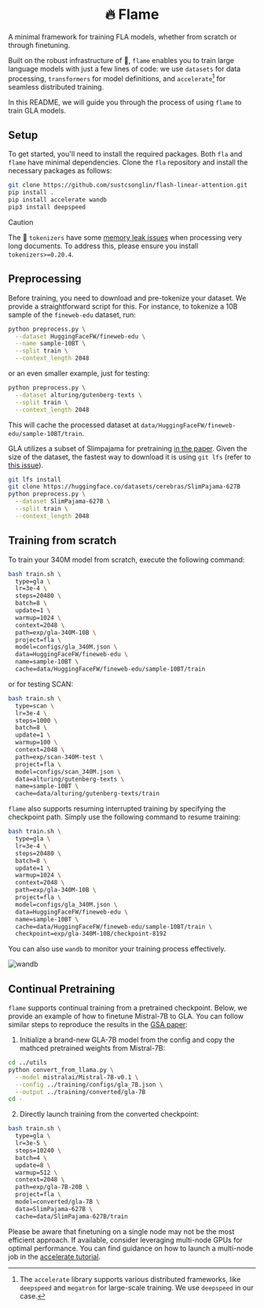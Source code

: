 <div align="center">

# 🔥 Flame

</div>

A minimal framework for training FLA models, whether from scratch or through finetuning.

Built on the robust infrastructure of 🤗, `flame` enables you to train large language models with just a few lines of code:
we use `datasets` for data processing, `transformers` for model definitions, and `accelerate`[^1] for seamless distributed training.
 
In this README, we will guide you through the process of using `flame` to train GLA models.

## Setup

To get started, you'll need to install the required packages.
Both `fla` and `flame` have minimal dependencies.
Clone the `fla` repository and install the necessary packages as follows:

```bash
git clone https://github.com/sustcsonglin/flash-linear-attention.git
pip install . 
pip install accelerate wandb
pip3 install deepspeed
```

> [!CAUTION]
> The 🤗 `tokenizers` have some [memory leak issues](https://github.com/huggingface/tokenizers/issues/1539) when processing very long documents.
> To address this, please ensure you install `tokenizers>=0.20.4`.

## Preprocessing

Before training, you need to download and pre-tokenize your dataset. 
We provide a straightforward script for this. 
For instance, to tokenize a 10B sample of the `fineweb-edu` dataset, run:

```bash
python preprocess.py \
  --dataset HuggingFaceFW/fineweb-edu \
  --name sample-10BT \
  --split train \
  --context_length 2048
```
or an even smaller example, just for testing:
```bash
python preprocess.py \
  --dataset alturing/gutenberg-texts \
  --split train \
  --context_length 2048
```

This will cache the processed dataset at `data/HuggingFaceFW/fineweb-edu/sample-10BT/train`.

GLA utilizes a subset of Slimpajama for pretraining [in the paper](https://proceedings.mlr.press/v235/yang24ab.html).
Given the size of the dataset, the fastest way to download it is using `git lfs` (refer to [this issue](https://huggingface.co/datasets/cerebras/SlimPajama-627B/discussions/2)).
```bash
git lfs install
git clone https://huggingface.co/datasets/cerebras/SlimPajama-627B
python preprocess.py \
  --dataset SlimPajama-627B \
  --split train \
  --context_length 2048
```

## Training from scratch

To train your 340M model from scratch, execute the following command:

```bash
bash train.sh \
  type=gla \
  lr=3e-4 \
  steps=20480 \
  batch=8 \
  update=1 \
  warmup=1024 \
  context=2048 \
  path=exp/gla-340M-10B \
  project=fla \
  model=configs/gla_340M.json \
  data=HuggingFaceFW/fineweb-edu \
  name=sample-10BT \
  cache=data/HuggingFaceFW/fineweb-edu/sample-10BT/train
```
or for testing SCAN:
```bash
bash train.sh \
  type=scan \
  lr=3e-4 \
  steps=1000 \
  batch=8 \
  update=1 \
  warmup=100 \
  context=2048 \
  path=exp/scan-340M-test \
  project=fla \
  model=configs/scan_340M.json \
  data=alturing/gutenberg-texts \
  name=sample-10BT \
  cache=data/alturing/gutenberg-texts/train
```

`flame` also supports resuming interrupted training by specifying the checkpoint path. 
Simply use the following command to resume training:

```bash
bash train.sh \
  type=gla \
  lr=3e-4 \
  steps=20480 \
  batch=8 \
  update=1 \
  warmup=1024 \
  context=2048 \
  path=exp/gla-340M-10B \
  project=fla \
  model=configs/gla_340M.json \
  data=HuggingFaceFW/fineweb-edu \
  name=sample-10BT \
  cache=data/HuggingFaceFW/fineweb-edu/sample-10BT/train \
  checkpoint=exp/gla-340M-10B/checkpoint-8192
```

You can also use `wandb` to monitor your training process effectively.

![wandb](https://github.com/user-attachments/assets/05ca031c-1cae-41c9-bfcb-5b6b6d0df729)

## Continual Pretraining

`flame` supports continual training from a pretrained checkpoint.
Below, we provide an example of how to finetune Mistral-7B to GLA. 
You can follow similar steps to reproduce the results in the [GSA paper](https://arxiv.org/abs/2409.07146):

1. Initialize a brand-new GLA-7B model from the config and copy the mathced pretrained weights from Mistral-7B:
```bash
cd ../utils
python convert_from_llama.py \
  --model mistralai/Mistral-7B-v0.1 \
  --config ../training/configs/gla_7B.json \
  --output ../training/converted/gla-7B
cd -
```

2. Directly launch training from the converted checkpoint:
```bash
bash train.sh \
  type=gla \
  lr=3e-5 \
  steps=10240 \
  batch=4 \
  update=8 \
  warmup=512 \
  context=2048 \
  path=exp/gla-7B-20B \
  project=fla \
  model=converted/gla-7B \
  data=SlimPajama-627B \
  cache=data/SlimPajama-627B/train
```

Please be aware that finetuning on a single node may not be the most efficient approach. 
If available, consider leveraging multi-node GPUs for optimal performance.
You can find guidance on how to launch a multi-node job in the [accelerate tutorial](https://github.com/huggingface/accelerate/blob/main/examples/slurm/submit_multinode.sh).

[^1]: The `accelerate` library supports various distributed frameworks, like `deepspeed` and `megatron` for large-scale training. We use `deepspeed` in our case.
